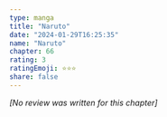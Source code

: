 ```yaml
---
type: manga
title: "Naruto"
date: "2024-01-29T16:25:35"
name: "Naruto"
chapter: 66
rating: 3
ratingEmoji: ⭐️⭐️⭐️
share: false
---
```


_[No review was written for this chapter]_

